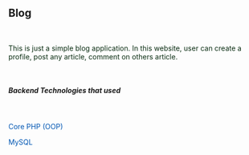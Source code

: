  <h2>Blog</h2><br>
                <p style="color: #0b2e13">This is just a simple blog application. In this website, user can create a
                    profile, post any article, comment on others article.</p><br>
                <h5>Backend Technologies that used</h5><br>
                <p style="color: #0056b3">Core PHP (OOP)</p>
                <p style="color: #0056b3">MySQL</p>
